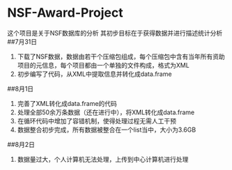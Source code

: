# NSF-Award-Project
这个项目是关于NSF数据库的分析
其初步目标在于获得数据并进行描述统计分析
##7月31日

1. 下载了NSF数据，数据由若干个压缩包组成，每个压缩包中含有当年所有资助项目的元信息，每个项目都由一个单独的文件构成，格式为XML
2. 初步编写了代码，从XML中提取信息并转化成data.frame

##8月1日

1. 完善了XML转化成data.frame的代码
2. 处理全部50余万条数据（还在进行中），将XML转化成data.frame
3. 在循环代码中增加了容错机制，使得处理过程无需人工干预
4. 数据整合初步完成，所有数据被整合在一个list当中，大小为3.6GB

##8月2日
1. 数据量过大，个人计算机无法处理，上传到中心计算机进行处理
